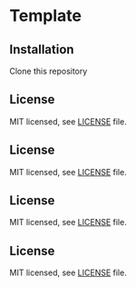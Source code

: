 # Template

## Installation

Clone this repository

## License

MIT licensed, see [LICENSE](./LICENSE) file.

## License

MIT licensed, see [LICENSE](./LICENSE) file.

## License

MIT licensed, see [LICENSE](./LICENSE) file.

## License

MIT licensed, see [LICENSE](./LICENSE) file.
